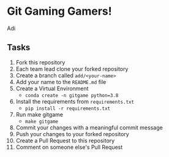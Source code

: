 # Git Gaming Gamers!
Adi

## Tasks

1. Fork this repository
2. Each team lead clone your forked repository
3. Create a branch called `add/<your-name>`
4. Add your name to the `README.md` file
5. Create a Virtual Environment
    - ```conda create -n gitgame python=3.8```
6. Install the requirements from `requirements.txt`
    - ```pip install -r requirements.txt```
7. Run make gitgame
    - ```make gitgame```
8. Commit your changes with a meaningful commit message
9. Push your changes to your forked repository
10. Create a Pull Request to this repository
11. Comment on someone else's Pull Request
